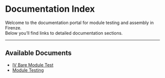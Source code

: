 # Documentation Index

Welcome to the documentation portal for module testing and assembly in Firenze.  
Below you’ll find links to detailed documentation sections.

---

## Available Documents

- [IV Bare Module Test](docs/iv_bare_module_testing/IT_3D_IV_BM_procedure.md)
- [Module Testing](docs/module_testing/codi.md)
